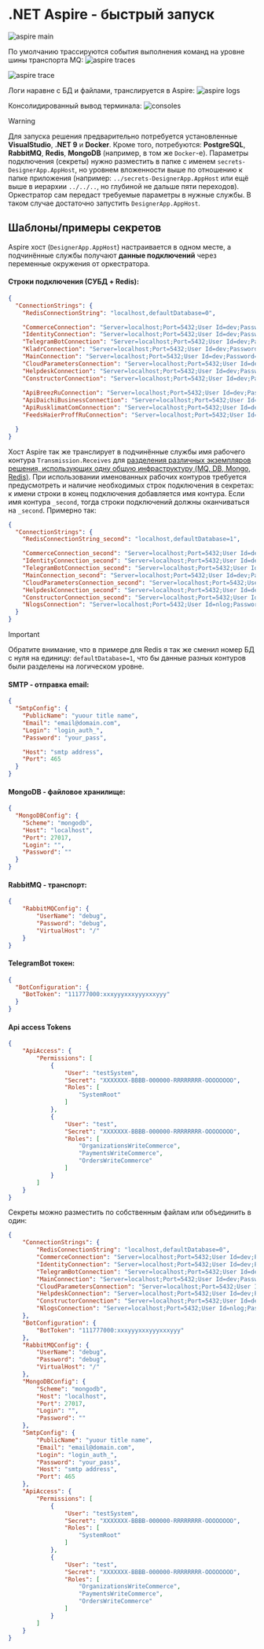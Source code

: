 # .NET Aspire - быстрый запуск

![aspire main](../img/aspire-main.png) 

По умолчанию трассируются события выполнения команд на уровне шины транспорта MQ:
![aspire traces](../img/aspire-traces-mq.png)

![aspire trace](../img/aspire-trace-mq.png)

Логи наравне с БД и файлами, транслируется в Aspire:
![aspire logs](../img/aspire-logs.png)

Консолидированный вывод терминала:
![consoles](../img/aspire-consoles.png)

> [!WARNING]
> Для запуска решения предварительно потребуется установленные **VisualStudio**, **.NET 9** и **Docker**.
Кроме того, потребуются:  **PostgreSQL**, **RabbitMQ**, **Redis**, **MongoDB** (например, в том же `Docker`-е).
Параметры подключения (секреты) нужно разместить в папке с именем `secrets-DesignerApp.AppHost`, но уровнем вложенности выше по отношению к папке приложения (например: `../secrets-DesignerApp.AppHost` или ещё выше в иерархии `../../..`, но глубиной не дальше пяти переходов). Оркестратор сам передаст требуемые параметры в нужные службы. В таком случае достаточно запустить `DesignerApp.AppHost`.

## Шаблоны/примеры секретов
Aspire хост (`DesignerApp.AppHost`) настраивается в одном месте, а подчинённые службы получают **данные подключений** через переменные окружения от оркестратора.

#### Строки подключения (СУБД + Redis):
```json
{
  "ConnectionStrings": {
    "RedisConnectionString": "localhost,defaultDatabase=0",

    "CommerceConnection": "Server=localhost;Port=5432;User Id=dev;Password=dev;Database=CommerceContext",
    "IdentityConnection": "Server=localhost;Port=5432;User Id=dev;Password=dev;Database=IdentityContext",
    "TelegramBotConnection": "Server=localhost;Port=5432;User Id=dev;Password=dev;Database=TelegramBotContext",
    "KladrConnection": "Server=localhost;Port=5432;User Id=dev;Password=dev;Database=KladrCloud;Timeout=300;CommandTimeout=300;Pooling=true;Minimum Pool Size=10;Maximum Pool Size=25;",
    "MainConnection": "Server=localhost;Port=5432;User Id=dev;Password=dev;Database=MainContext",
    "CloudParametersConnection": "Server=localhost;Port=5432;User Id=dev;Password=dev;Database=StorageContext",
    "HelpdeskConnection": "Server=localhost;Port=5432;User Id=dev;Password=dev;Database=HelpDeskContext",
    "ConstructorConnection": "Server=localhost;Port=5432;User Id=dev;Password=dev;Database=ConstructorContext",
	
    "ApiBreezRuConnection": "Server=localhost;Port=5432;User Id=dev;Password=dev;Database=ApiBreezRu;Timeout=300;CommandTimeout=300;Pooling=true;Minimum Pool Size=10;Maximum Pool Size=25;",
    "ApiDaichiBusinessConnection": "Server=localhost;Port=5432;User Id=dev;Password=dev;Database=ApiDaichiBusiness;Timeout=300;CommandTimeout=300;Pooling=true;Minimum Pool Size=10;Maximum Pool Size=25;",
    "ApiRusklimatComConnection": "Server=localhost;Port=5432;User Id=dev;Password=dev;Database=ApiRusklimatCom;Timeout=300;CommandTimeout=300;Pooling=true;Minimum Pool Size=10;Maximum Pool Size=25;",
    "FeedsHaierProffRuConnection": "Server=localhost;Port=5432;User Id=dev;Password=dev;Database=FeedsHaierProffRu;Timeout=300;CommandTimeout=300;Pooling=true;Minimum Pool Size=10;Maximum Pool Size=25;",

  }
}
```

Хост Aspire так же транслирует в подчинённые службы имя рабочего контура `Transmission.Receives` для [разделения различных экземпляров решения, использующих одну общую инфраструктуру (MQ, DB, Mongo, Redis)](https://github.com/badhitman/DesignerApp?tab=readme-ov-file#stage-%D0%BA%D0%BE%D0%BD%D1%82%D1%83%D1%80). При использовании именованных рабочих контуров требуется предусмотреть и наличие необходимых строк подключения в секретах: к имени строки в конец подключения добавляется имя контура. Если имя контура `_second`, тогда строки подключений должны оканчиваться на `_second`. Примерно так:
```json
{
  "ConnectionStrings": {
    "RedisConnectionString_second": "localhost,defaultDatabase=1",

    "CommerceConnection_second": "Server=localhost;Port=5432;User Id=dev;Password=dev;Database=CommerceContext",
    "IdentityConnection_second": "Server=localhost;Port=5432;User Id=dev;Password=dev;Database=IdentityContext",
    "TelegramBotConnection_second": "Server=localhost;Port=5432;User Id=dev;Password=dev;Database=TelegramBotContext",
    "MainConnection_second": "Server=localhost;Port=5432;User Id=dev;Password=dev;Database=MainContext",
    "CloudParametersConnection_second": "Server=localhost;Port=5432;User Id=dev;Password=dev;Database=StorageContext",
    "HelpdeskConnection_second": "Server=localhost;Port=5432;User Id=dev;Password=dev;Database=HelpDeskContext",
    "ConstructorConnection_second": "Server=localhost;Port=5432;User Id=dev;Password=dev;Database=ConstructorContext",
	"NlogsConnection": "Server=localhost;Port=5432;User Id=nlog;Password=nlog;Database=NLogs"
  }
}
```
> [!IMPORTANT]
> Обратите внимание, что в примере для Redis я так же сменил номер БД с нуля на единицу: `defaultDatabase=1`, что бы данные разных контуров были разделены на логическом уровне.


#### SMTP - отправка email:
```json
{
  "SmtpConfig": {
    "PublicName": "yuour title name",
    "Email": "email@domain.com",
    "Login": "login_auth_",
    "Password": "your_pass",

    "Host": "smtp address",
    "Port": 465
  }
}
```

#### MongoDB - файловое хранилище:
```json
{
  "MongoDBConfig": {
    "Scheme": "mongodb",
    "Host": "localhost",
    "Port": 27017,
    "Login": "",
    "Password": ""
  }
}
```

#### RabbitMQ - транспорт:
```json
{
	"RabbitMQConfig": {
		"UserName": "debug",
		"Password": "debug",
		"VirtualHost": "/"
	}
}
```

#### TelegramBot токен:
```json
{
  "BotConfiguration": {
    "BotToken": "111777000:xxxyyyxxxyyyxxxyyy"
  }
}
```

#### Api access Tokens
```json
{
	"ApiAccess": {
		"Permissions": [
			{
				"User": "testSystem",
				"Secret": "XXXXXXX-BBBB-000000-RRRRRRRR-OOOOOOOO",
				"Roles": [
					"SystemRoot"
				]
			},
			{
				"User": "test",
				"Secret": "XXXXXXX-BBBB-000000-RRRRRRRR-OOOOOOOO",
				"Roles": [
					"OrganizationsWriteCommerce",
					"PaymentsWriteCommerce",
					"OrdersWriteCommerce"
				]
			}
		]
	}
}
```

Секреты можно разместить по собственным файлам или объединить в один:
```json
{
	"ConnectionStrings": {
		"RedisConnectionString": "localhost,defaultDatabase=0",
		"CommerceConnection": "Server=localhost;Port=5432;User Id=dev;Password=dev;Database=CommerceContext",
		"IdentityConnection": "Server=localhost;Port=5432;User Id=dev;Password=dev;Database=IdentityContext",
		"TelegramBotConnection": "Server=localhost;Port=5432;User Id=dev;Password=dev;Database=TelegramBotContext",
		"MainConnection": "Server=localhost;Port=5432;User Id=dev;Password=dev;Database=MainContext",
		"CloudParametersConnection": "Server=localhost;Port=5432;User Id=dev;Password=dev;Database=StorageContext",
		"HelpdeskConnection": "Server=localhost;Port=5432;User Id=dev;Password=dev;Database=HelpDeskContext",
		"ConstructorConnection": "Server=localhost;Port=5432;User Id=dev;Password=dev;Database=ConstructorContext",
		"NlogsConnection": "Server=localhost;Port=5432;User Id=nlog;Password=nlog;Database=NLogs"
	},
	"BotConfiguration": {
		"BotToken": "111777000:xxxyyyxxxyyyxxxyyy"
	},
	"RabbitMQConfig": {
		"UserName": "debug",
		"Password": "debug",
		"VirtualHost": "/"
	},
	"MongoDBConfig": {
		"Scheme": "mongodb",
		"Host": "localhost",
		"Port": 27017,
		"Login": "",
		"Password": ""
	},
	"SmtpConfig": {
		"PublicName": "yuour title name",
		"Email": "email@domain.com",
		"Login": "login_auth_",
		"Password": "your_pass",
		"Host": "smtp address",
		"Port": 465
	},
	"ApiAccess": {
		"Permissions": [
			{
				"User": "testSystem",
				"Secret": "XXXXXXX-BBBB-000000-RRRRRRRR-OOOOOOOO",
				"Roles": [
					"SystemRoot"
				]
			},
			{
				"User": "test",
				"Secret": "XXXXXXX-BBBB-000000-RRRRRRRR-OOOOOOOO",
				"Roles": [
					"OrganizationsWriteCommerce",
					"PaymentsWriteCommerce",
					"OrdersWriteCommerce"
				]
			}
		]
	}
}
```